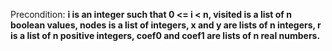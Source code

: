 Precondition: **i is an integer such that 0 <= i < n, visited is a list of n boolean values, nodes is a list of integers, x and y are lists of n integers, r is a list of n positive integers, coef0 and coef1 are lists of n real numbers.**